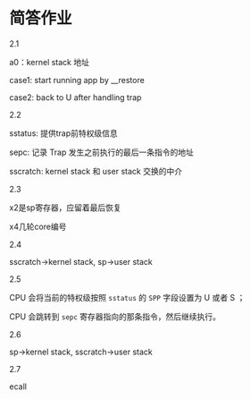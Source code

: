 



# 简答作业

2.1 

a0：kernel stack 地址

case1: start running app by __restore

case2: back to U after handling trap

2.2

sstatus: 提供trap前特权级信息

sepc: 记录 Trap 发生之前执行的最后一条指令的地址

sscratch: kernel  stack 和 user stack 交换的中介

2.3

x2是sp寄存器，应留着最后恢复

x4几轮core编号

2.4

sscratch->kernel stack, sp->user stack

2.5

CPU 会将当前的特权级按照 `sstatus` 的 `SPP` 字段设置为 U 或者 S ；

CPU 会跳转到 `sepc` 寄存器指向的那条指令，然后继续执行。

2.6

sp->kernel stack, sscratch->user stack

2.7

ecall